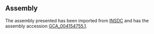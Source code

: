 
Assembly
--------

The assembly presented has been imported from 
[INSDC](http://www.insdc.org) and has the assembly accession
[GCA\_004154755.1](http://www.ebi.ac.uk/ena/data/view/GCA_004154755.1).

